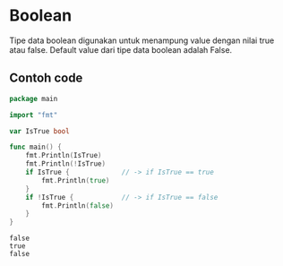 # Boolean

Tipe data boolean digunakan untuk menampung value dengan nilai true atau false. Default value dari tipe data boolean adalah False.

## Contoh code

```go
package main

import "fmt"

var IsTrue bool

func main() {
    fmt.Println(IsTrue)
    fmt.Println(!IsTrue)
    if IsTrue {             // -> if IsTrue == true
        fmt.Println(true)
    }
    if !IsTrue {            // -> if IsTrue == false
        fmt.Println(false)
    }
}
```

```
false
true
false
```
